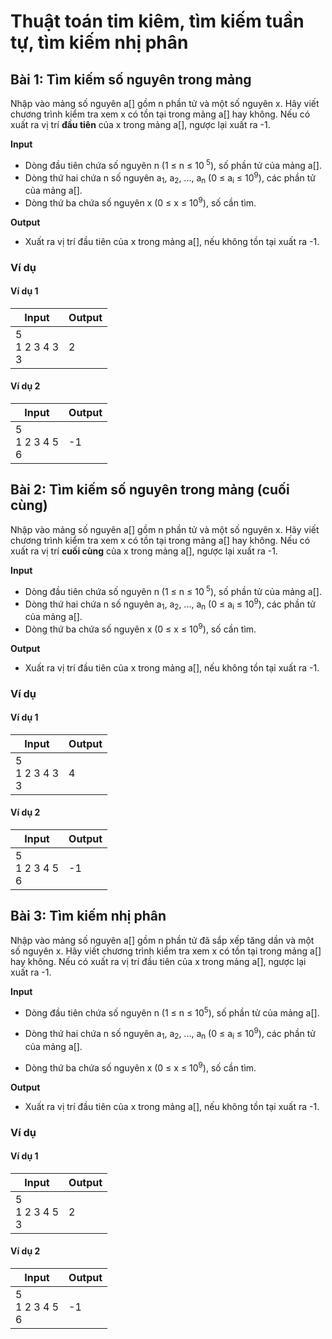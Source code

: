 # Thuật toán tim kiêm, tìm kiếm tuần tự, tìm kiếm nhị phân

## Bài 1: Tìm kiếm số nguyên trong mảng

Nhập vào mảng số nguyên a[] gồm n phần tử và một số nguyên x. Hãy viết chương trình kiểm tra xem x có tồn tại trong mảng a[] hay không. Nếu có xuất ra vị trí **đầu tiên** của x trong mảng a[], ngược lại xuất ra -1.

**Input**

- Dòng đầu tiên chứa số nguyên n (1 ≤ n ≤ 10<sup> 5</sup>), số phần tử của mảng a[].
- Dòng thứ hai chứa n số nguyên a<sub>1</sub>, a<sub>2</sub>, ..., a<sub>n</sub> (0 ≤ a<sub>i</sub> ≤ 10<sup>9</sup>), các phần tử của mảng a[].
- Dòng thứ ba chứa số nguyên x (0 ≤ x ≤ 10<sup>9</sup>), số cần tìm.

**Output**

- Xuất ra vị trí đầu tiên của x trong mảng a[], nếu không tồn tại xuất ra -1.

### Ví dụ

#### Ví dụ 1

| Input | Output |
|-------|--------|
| 5<br> 1 2 3 4 3<br> 3 | 2 |

#### Ví dụ 2

| Input | Output |
|-------|--------|
| 5<br> 1 2 3 4 5<br> 6 | -1 |

## Bài 2: Tìm kiếm số nguyên trong mảng (cuối cùng)

Nhập vào mảng số nguyên a[] gồm n phần tử và một số nguyên x. Hãy viết chương trình kiểm tra xem x có tồn tại trong mảng a[] hay không. Nếu có xuất ra vị trí **cuối cùng** của x trong mảng a[], ngược lại xuất ra -1.

**Input**

- Dòng đầu tiên chứa số nguyên n (1 ≤ n ≤ 10<sup> 5</sup>), số phần tử của mảng a[].
- Dòng thứ hai chứa n số nguyên a<sub>1</sub>, a<sub>2</sub>, ..., a<sub>n</sub> (0 ≤ a<sub>i</sub> ≤ 10<sup>9</sup>), các phần tử của mảng a[].
- Dòng thứ ba chứa số nguyên x (0 ≤ x ≤ 10<sup>9</sup>), số cần tìm.

**Output**

- Xuất ra vị trí đầu tiên của x trong mảng a[], nếu không tồn tại xuất ra -1.

### Ví dụ

#### Ví dụ 1

| Input | Output |
|-------|--------|
| 5<br> 1 2 3 4 3<br> 3 | 4 |

#### Ví dụ 2

| Input | Output |
|-------|--------|
| 5<br> 1 2 3 4 5<br> 6 | -1 |

## Bài 3: Tìm kiếm nhị phân

Nhập vào mảng số nguyên a[] gồm n phần tử đã sắp xếp tăng dần và một số nguyên x. Hãy viết chương trình kiểm tra xem x có tồn tại trong mảng a[] hay không. Nếu có xuất ra vị trí đầu tiên của x trong mảng a[], ngược lại xuất ra -1.

**Input**

- Dòng đầu tiên chứa số nguyên n (1 ≤ n ≤ 10<sup>5</sup>), số phần tử của mảng a[].

- Dòng thứ hai chứa n số nguyên a<sub>1</sub>, a<sub>2</sub>, ..., a<sub>n</sub> (0 ≤ a<sub>i</sub> ≤ 10<sup>9</sup>), các phần tử của mảng a[].

- Dòng thứ ba chứa số nguyên x (0 ≤ x ≤ 10<sup>9</sup>), số cần tìm.

**Output**

- Xuất ra vị trí đầu tiên của x trong mảng a[], nếu không
tồn tại xuất ra -1.

### Ví dụ

#### Ví dụ 1

| Input | Output |
|-------|--------|
| 5<br> 1 2 3 4 5<br> 3 | 2 |

#### Ví dụ 2

| Input | Output |
|-------|--------|
| 5<br> 1 2 3 4 5<br> 6 | -1 |
